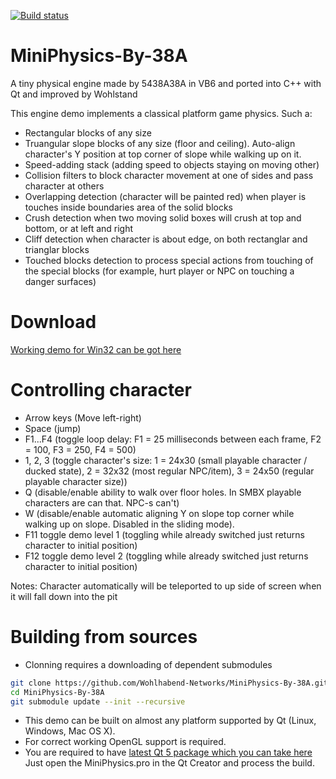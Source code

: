[![Build status](https://ci.appveyor.com/api/projects/status/m55jepbp58txins3?svg=true)](https://ci.appveyor.com/project/Wohlstand/miniphysics-by-38a)

# MiniPhysics-By-38A
A tiny physical engine made by 5438A38A in VB6 and ported into C++ with Qt and improved by Wohlstand

This engine demo implements a classical platform game physics. Such a:
* Rectangular blocks of any size
* Truangular slope blocks of any size (floor and ceiling). Auto-align character's Y position at top corner of slope while walking up on it.
* Speed-adding stack (adding speed to objects staying on moving other)
* Collision filters to block character movement at one of sides and pass character at others
* Overlapping detection (character will be painted red) when player is touches inside boundaries area of the solid blocks
* Crush detection when two moving solid boxes will crush at top and bottom, or at left and right
* Cliff detection when character is about edge, on both rectanglar and trianglar blocks
* Touched blocks detection to process special actions from touching of the special blocks (for example, hurt player or NPC on touching a danger surfaces)

# Download
[Working demo for Win32 can be got here](http://wohlsoft.ru/docs/_laboratory/_Builds/win32/mini-physics/mini-physics-demo-win32.zip)

# Controlling character
* Arrow keys (Move left-right)
* Space (jump)
* F1...F4 (toggle loop delay: F1 = 25 milliseconds between each frame, F2 = 100, F3 = 250, F4 = 500)
* 1, 2, 3 (toggle character's size: 1 = 24x30 (small playable character / ducked state), 2  = 32x32 (most regular NPC/item), 3 = 24x50 (regular playable character size))
* Q (disable/enable ability to walk over floor holes. In SMBX playable characters are can that. NPC-s can't)
* W (disable/enable automatic aligning Y on slope top corner while walking up on slope. Disabled in the sliding mode).
* F11 toggle demo level 1 (toggling while already switched just returns character to initial position)
* F12 toggle demo level 2 (toggling while already switched just returns character to initial position)

Notes: Character automatically will be teleported to up side of screen when it will fall down into the pit

# Building from sources
* Clonning requires a downloading of dependent submodules
```bash
git clone https://github.com/Wohlhabend-Networks/MiniPhysics-By-38A.git
cd MiniPhysics-By-38A
git submodule update --init --recursive
```
* This demo can be built on almost any platform supported by Qt (Linux, Windows, Mac OS X).
* For correct working OpenGL support is required.
* You are required to have [latest Qt 5 package which you can take here](https://www.qt.io/download-open-source/)
Just open the MiniPhysics.pro in the Qt Creator and process the build.

